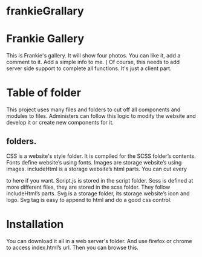 # frankieGrallary

# Frankie Gallery

This is  Frankie's gallery. It will show four photos. You can like it, add a comment to it.
Add a simple info to me. ( Of course, this needs to add server side support to complete all functions. It's just a client part.

# Table of folder

This project uses many files and folders to cut off all components and modules to files.
Administers can follow this logic to modify the website and develop it or create new components for it.

## folders.

CSS is a website's style folder. It is compiled for the SCSS folder’s contents.
Fonts define website’s using fonts.
Images are storage website’s using images.
includeHtml is a storage website’s html parts. You can cut every <div/> to here if you want.
Script.js is stored in the script folder.
Scss is defined at more different files, they are stored in the scss folder. They follow includeHtml’s parts.
Svg is a storage folder, its storage website’s icon and logo. Svg tag is easy to append to html and do a good css control.

# Installation

You can download it all in a web server's folder. And use firefox or chrome to access index.html’s url. Then you can browse this.
